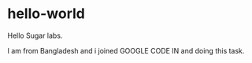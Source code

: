 # hello-world
Hello Sugar labs.

I am from Bangladesh and i joined GOOGLE CODE IN and doing this task.
